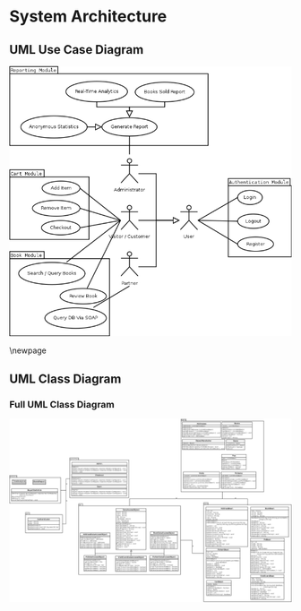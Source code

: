 # System Architecture

## UML Use Case Diagram
![UML Case Diagram](resources/uml-use-case.png)

\newpage

## UML Class Diagram


### Full UML Class Diagram
![UML Class Diagram](resources/uml-class.png)
